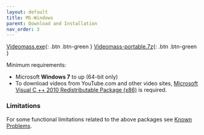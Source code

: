 ```yaml
---
layout: default
title: MS-Windows
parent: Download and Installation
nav_order: 3
---
```

  
[Videomass.exe](https://github.com/jeanslack/Videomass/releases/latest){: .btn .btn-green } [Videomass-portable.7z](https://github.com/jeanslack/Videomass/releases/latest){: .btn .btn-green }     

Minimum requirements:
- Microsoft **Windows 7** to up (64-bit only)
- To download videos from YouTube.com and other video sites, [Microsoft Visual C ++ 2010 Redistributable Package (x86)](https://www.microsoft.com/en-US/download/details.aspx?id=5555) 
is required.

### Limitations 
For some functional limitations related to the above packages see 
[Known Problems](https://jeanslack.github.io/Videomass/Known%20Problems/). 
